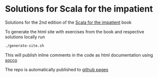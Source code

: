 # Solutions for Scala for the impatient

Solutions for the 2nd edition of the [Scala for the impatient](https://horstmann.com/scala/) book
  
To generate the html site with exercises from the book and respective solutions locally run
```bash
./generate-site.sh
```
This will publish inline comments in the code as html documentation using [socco](https://github.com/criteo/socco)

The repo is automatically published to [github pages](https://lcguerrerocovo.github.io/scala-impatient/)
